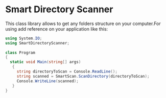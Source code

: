 # Smart Directory Scanner
This class library allows to get any folders structure on your computer.For using add reference on your application like this:
```C#
using System.IO;
using SmartDirectoryScanner;
 
class Program
{
  static void Main(string[] args)
   {
     string directoryToScan = Console.ReadLine();
     string scanned = SmartScan.ScanDirectory(directoryToScan);
     Console.WriteLine(scanned);  
   }
}
```
